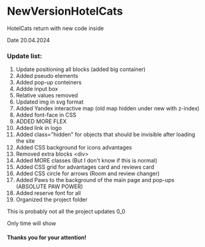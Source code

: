 # NewVersionHotelCats
<p>HotelCats return with new code inside</p>
<p>Date 20.04.2024</p>
<h3>Update list:</h3>
<ol>
<li>Update positioning all blocks (added big container)</li>
<li>Added pseudo elements</li>
<li>Added pop-up conteiners</li>
<li>Addde input box</li>
<li>Relative values removed</li>
<li>Updated img in svg format</li>
<li>Added Yandex interactive map (old map hidden under new with z-index)</li>
<li>Added font-face in CSS</li>
<li>ADDED MORE FLEX</li>
<li>Added link in logo</li>
<li>Added class="hidden" for objects that should be invisible after loading the site</li>
<li>Added CSS background for icons advantages</li>
<li>Removed extra blocks &lt;div&gt; </li>
<li>Added MORE classes (But I don't know if this is normal)</li>
<li>Added CSS grid for advantages card and reviews card </li>
<li>Added CSS circle for arrows (Room and review changer)</li>
<li>Added Paws to the background of the main page and pop-ups (ABSOLUTE PAW POWER)</li>
<li>Added reserve font for all</li>
<li>Organized the project folder </li>
</ol>
<p>This is probably not all the project updates 0_0</p>
<p>Only time will show</p>
<h4>Thanks you for your attention!</h4>

